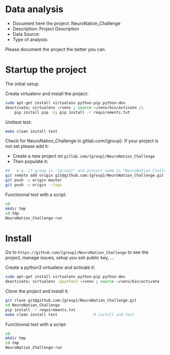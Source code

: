 # Data analysis
- Document here the project: NeuroNation_Challenge
- Description: Project Description
- Data Source:
- Type of analysis:

Please document the project the better you can.

# Startup the project

The initial setup.

Create virtualenv and install the project:
```bash
sudo apt-get install virtualenv python-pip python-dev
deactivate; virtualenv ~/venv ; source ~/venv/bin/activate ;\
    pip install pip -U; pip install -r requirements.txt
```

Unittest test:
```bash
make clean install test
```

Check for NeuroNation_Challenge in gitlab.com/{group}.
If your project is not set please add it:

- Create a new project on `gitlab.com/{group}/NeuroNation_Challenge`
- Then populate it:

```bash
##   e.g. if group is "{group}" and project_name is "NeuroNation_Challenge"
git remote add origin git@github.com:{group}/NeuroNation_Challenge.git
git push -u origin master
git push -u origin --tags
```

Functionnal test with a script:

```bash
cd
mkdir tmp
cd tmp
NeuroNation_Challenge-run
```

# Install

Go to `https://github.com/{group}/NeuroNation_Challenge` to see the project, manage issues,
setup you ssh public key, ...

Create a python3 virtualenv and activate it:

```bash
sudo apt-get install virtualenv python-pip python-dev
deactivate; virtualenv -ppython3 ~/venv ; source ~/venv/bin/activate
```

Clone the project and install it:

```bash
git clone git@github.com:{group}/NeuroNation_Challenge.git
cd NeuroNation_Challenge
pip install -r requirements.txt
make clean install test                # install and test
```
Functionnal test with a script:

```bash
cd
mkdir tmp
cd tmp
NeuroNation_Challenge-run
```
